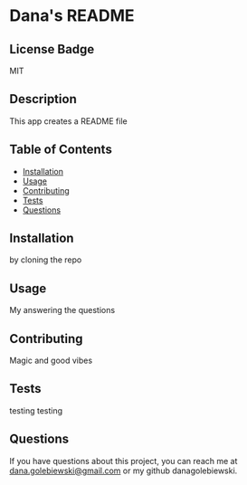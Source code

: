 # Dana's README 
## License Badge 
MIT
## Description 
This app creates a README file 
## Table of Contents
- [Installation](#installation)
- [Usage](#usage)
- [Contributing](#contributing)
- [Tests](#tests) 
- [Questions](#questions)

## Installation
by cloning the repo

## Usage
My answering the questions 

## Contributing 
Magic and good vibes 

## Tests
testing testing 

## Questions
If you have questions about this project, you can reach me at dana.golebiewski@gmail.com or my github danagolebiewski.
